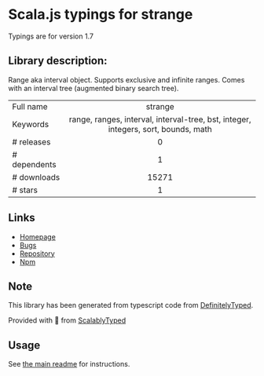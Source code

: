 
# Scala.js typings for strange

Typings are for version 1.7

## Library description:
Range aka interval object. Supports exclusive and infinite ranges. Comes with an interval tree (augmented binary search tree).

|                    |                 |
| ------------------ | :-------------: |
| Full name          | strange |
| Keywords           | range, ranges, interval, interval-tree, bst, integer, integers, sort, bounds, math |
| # releases         | 0 |
| # dependents       | 1 |
| # downloads        | 15271 |
| # stars            | 1 |

## Links
- [Homepage](https://github.com/moll/js-strange)
- [Bugs](https://github.com/moll/js-strange/issues)
- [Repository](https://github.com/moll/js-strange)
- [Npm](https://www.npmjs.com/package/strange)
    


## Note
This library has been generated from typescript code from [DefinitelyTyped](https://definitelytyped.org).

Provided with :purple_heart: from [ScalablyTyped](https://github.com/oyvindberg/ScalablyTyped)

## Usage
See [the main readme](../../readme.md) for instructions.


